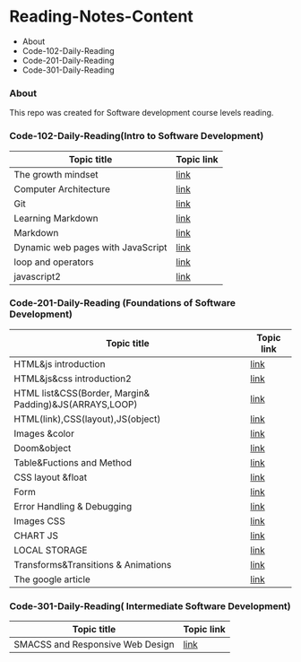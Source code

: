 # Reading-Notes-Content
* About
* Code-102-Daily-Reading
* Code-201-Daily-Reading
* Code-301-Daily-Reading
### About
This repo was created for Software development course levels reading.
###  Code-102-Daily-Reading(Intro to Software Development)
|Topic title |Topic link|
|------------|----------|
|The growth mindset|[link](https://halakhamayseh.github.io/Reading-notes/)|
|Computer Architecture|[link](https://halakhamayseh.github.io/Reading-notes/Computer%20Architecture)|
|Git|[link](https://halakhamayseh.github.io/Reading-notes/Git)|
|Learning Markdown|[link](https://halakhamayseh.github.io/Reading-notes/Learning%20Markdown)|
|Markdown|[link](https://halakhamayseh.github.io/new-reading-notes/)|
|Dynamic web pages with JavaScript|[link](https://halakhamayseh.github.io/new-reading-notes/class6)|
|loop and operators|[link](https://halakhamayseh.github.io/new-reading-notes/loop%20and%20oper)|
|javascript2|[link](https://halakhamayseh.github.io/new-reading-notes/javascript2)|

### Code-201-Daily-Reading (Foundations of Software Development)
|Topic title |Topic link|
|------------|----------|
|HTML&js introduction|[link](https://halakhamayseh.github.io/201code_reading-notes/class01)|
|HTML&js&css introduction2|[link](https://halakhamayseh.github.io/201code_reading-notes/class02)|
|HTML list&CSS(Border, Margin& Padding)&JS(ARRAYS,LOOP)|[link](https://halakhamayseh.github.io/201code_reading-notes/class03)|
|HTML(link),CSS(layout),JS(object)|[link](https://halakhamayseh.github.io/201code_reading-notes/class04)|
|Images &color|[link](https://halakhamayseh.github.io/201code_reading-notes/class05)|
|Doom&object|[link](https://halakhamayseh.github.io/201code_reading-notes/class06)|
|Table&Fuctions and Method|[link](https://halakhamayseh.github.io/201code_reading-notes/class07)|
|CSS layout &float|[link](https://halakhamayseh.github.io/201code_reading-notes/class08)|
|Form|[link](https://halakhamayseh.github.io/201code_reading-notes/class09)|
|Error Handling & Debugging|[link](https://halakhamayseh.github.io/201code_reading-notes/class10)|
|Images CSS|[link](https://halakhamayseh.github.io/201code_reading-notes/class11)|
|CHART JS|[link](https://halakhamayseh.github.io/201code_reading-notes/class12)|
|LOCAL STORAGE|[link](https://halakhamayseh.github.io/201code_reading-notes/class13)|
|Transforms&Transitions & Animations|[link](https://halakhamayseh.github.io/201code_reading-notes/class14a)|
|The google article|[link](https://halakhamayseh.github.io/201code_reading-notes/class14b)|
###  Code-301-Daily-Reading( Intermediate Software Development)
|Topic title |Topic link|
|------------|----------|
|SMACSS and Responsive Web Design|[link]()|

